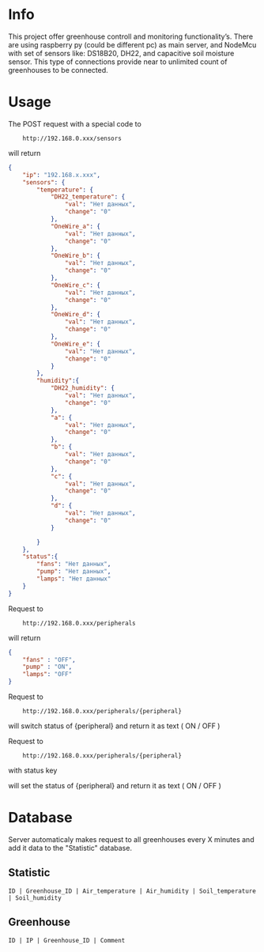 Info
=====
This project offer greenhouse controll and monitoring functionality’s. There are using raspberry py (could be different pc) as main server, and NodeMcu with set of sensors like: DS18B20, DH22, and capacitive soil moisture sensor. This type of connections provide near to unlimited count of greenhouses to be connected.

Usage
=====
The POST request with a special code to
```http
    http://192.168.0.xxx/sensors
```

will return
```json
{
    "ip": "192.168.x.xxx",
    "sensors": {
        "temperature": {
            "DH22_temperature": {
                "val": "Нет данных",
                "change": "0"
            },
            "OneWire_a": {
                "val": "Нет данных",
                "change": "0"
            },
            "OneWire_b": {
                "val": "Нет данных",
                "change": "0"
            },
            "OneWire_c": {
                "val": "Нет данных",
                "change": "0"
            },
            "OneWire_d": {
                "val": "Нет данных",
                "change": "0"
            },
            "OneWire_e": {
                "val": "Нет данных",
                "change": "0"
            }
        },
        "humidity":{
            "DH22_humidity": {
                "val": "Нет данных",
                "change": "0"
            },
            "a": {
                "val": "Нет данных",
                "change": "0"
            },
            "b": {
                "val": "Нет данных",
                "change": "0"
            },
            "c": {
                "val": "Нет данных",
                "change": "0"
            },
            "d": {
                "val": "Нет данных",
                "change": "0"
            }

        } 
    },
    "status":{
        "fans": "Нет данных",
        "pump": "Нет данных",
        "lamps": "Нет данных"
    }
}
```

Request to
```http
    http://192.168.0.xxx/peripherals
```
will return
```json
{
    "fans" : "OFF",
    "pump" : "ON",
    "lamps": "OFF"
}
```

Request to
```http
    http://192.168.0.xxx/peripherals/{peripheral}
```
will switch status of {peripheral} and return it as text ( ON / OFF )

Request to
```http
    http://192.168.0.xxx/peripherals/{peripheral}
```
with status key

will set the status of {peripheral} and return it as text ( ON / OFF )


Database
========
Server automaticaly makes request to all greenhouses every X minutes and add it data to the "Statistic" database.

Statistic
---------
```
ID | Greenhouse_ID | Air_temperature | Air_humidity | Soil_temperature | Soil_humidity
```

Greenhouse
----------
```
ID | IP | Greenhouse_ID | Comment
```
